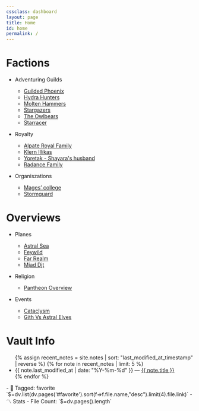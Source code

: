 ```yaml
---
cssclass: dashboard
layout: page
title: Home
id: home
permalink: /
---
```


# Factions

- Adventuring Guilds
  - [Guilded Phoenix](People/Factions/Adventuring%20guilds/Guilded%20Phoenix.md)
  - [Hydra Hunters](People/Factions/Adventuring%20guilds/Hydra%20Hunters.md)
  - [Molten Hammers](People/Factions/Adventuring%20guilds/Molten%20Hammers.md)
  - [Stargazers](People/Factions/Adventuring%20guilds/Stargazers.md)
  - [The Owlbears](People/Factions/Adventuring%20guilds/The%20Owlbears.md)
  - [Starracer](People/Factions/Starracer/Starracer.md)
  
- Royalty
  - [Alpate Royal Family](People/Factions/Alpate%20Royalty/Alpate%20Royal%20Family.md)
  - [Klern Illikas](People/Key%20NPC/Klern%20Illikas.md)
  - [Yoretak - Shayara's husband](People/Factions/Alpate%20Royalty/Yoretak%20-%20Shayara's%20husband.md)
  - [Radance Family](People/Factions/Radance%20Family/Radance%20Family.md)
  
- Organiszations 
  - [Mages’ college](People/Factions/Mages%20College/Mages’%20college.md)
  - [Stormguard](People/Factions/Stormguard.md)

# Overviews
- Planes
	- [Astral Sea](Places/Astral%20Sea/Astral%20Sea.md)
	- [Feywild](Places/Feywild.md)
	- [Far Realm](Places/Far%20Realm.md)
	- [Mjad Djt](Places/Mjad%20Djt.md)
	
- Religion
	- [Pantheon Overview](Religion/Pantheon%20Overview.md)
- Events
  - [Cataclysm](Events/Cataclysm/Cataclysm.md)
  - [Gith Vs Astral Elves](Events/Gith%20Vs%20Astral%20Elves.md)




# Vault Info
<ul>
  {% assign recent_notes = site.notes | sort: "last_modified_at_timestamp" | reverse %}
  {% for note in recent_notes | limit: 5 %}
    <li>
      {{ note.last_modified_at | date: "%Y-%m-%d" }} — <a class="internal-link" href="{{ note.url }}">{{ note.title }}</a>
    </li>
  {% endfor %}
</ul>
- 🔖 Tagged:  favorite 
 `$=dv.list(dv.pages('#favorite').sort(f=>f.file.name,"desc").limit(4).file.link)`
- 〽️ Stats
	-  File Count: `$=dv.pages().length`

